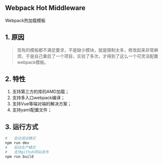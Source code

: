 Webpack Hot Middleware
-----------------------
Webpack热加载模板

## 1. 原因
> 现有的模板都不满足要求，不是缺少模块，就是限制太多，修改起来非常麻烦，于是自己重启了一个项目，实验了多次，才得到了这么一个可灵活配置webpack模板。

## 2. 特性
1. 支持第三方的库的AMD加载；
2. 支持多入口webpack编译；
3. 支持Vue等端对端的解决方案；
4. 支持yaml配置文件；

## 3. 运行方式
```bash
#   启动调试模式
npm run dev
#   启动生产模式
#   支持github网站发布
npm run build
```